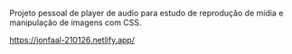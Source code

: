 Projeto pessoal de player de audio para estudo de reprodução de mídia e manipulação de imagens com CSS.

https://jonfaal-210126.netlify.app/